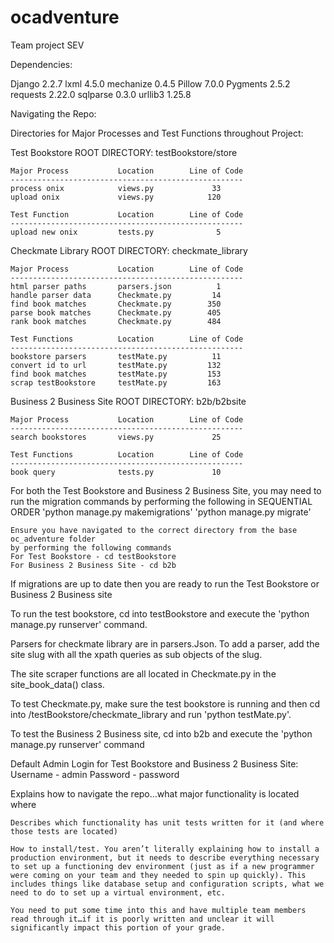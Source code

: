 # ocadventure
Team project SEV

Dependencies:

Django 2.2.7
lxml   4.5.0
mechanize 0.4.5
Pillow 7.0.0
Pygments 2.5.2
requests 2.22.0
sqlparse 0.3.0
urllib3 1.25.8

Navigating the Repo:

Directories for Major Processes and Test Functions throughout Project:

Test Bookstore
ROOT DIRECTORY: testBookstore/store

    Major Process           Location        Line of Code
    ----------------------------------------------------
    process onix            views.py             33
    upload onix             views.py            120
	
	Test Function			Location		Line of Code
	----------------------------------------------------
	upload new onix         tests.py              5
    
	
Checkmate Library
ROOT DIRECTORY: checkmate_library

    Major Process           Location        Line of Code
    ----------------------------------------------------
    html parser paths       parsers.json          1
    handle parser data      Checkmate.py         14
    find book matches       Checkmate.py        350
    parse book matches      Checkmate.py        405
    rank book matches       Checkmate.py        484

    Test Functions          Location        Line of Code
    ----------------------------------------------------
    bookstore parsers       testMate.py          11
    convert id to url       testMate.py         132
    find book matches       testMate.py         153
    scrap testBookstore     testMate.py         163


Business 2 Business Site
ROOT DIRECTORY: b2b/b2bsite

    Major Process           Location        Line of Code
    ----------------------------------------------------
    search bookstores       views.py             25

    Test Functions          Location        Line of Code
    ----------------------------------------------------
    book query              tests.py             10


For both the Test Bookstore and Business 2 Business Site, you may need to run the migration commands
by performing the following in SEQUENTIAL ORDER
    'python manage.py makemigrations'
    'python manage.py migrate'

    Ensure you have navigated to the correct directory from the base oc_adventure folder
    by performing the following commands
    For Test Bookstore - cd testBookstore
    For Business 2 Business Site - cd b2b

If migrations are up to date then you are ready to run the Test Bookstore or Business 2 Business site

To run the test bookstore, cd into testBookstore and execute the 'python manage.py runserver' command.

Parsers for checkmate library are in parsers.Json. To add a parser, add the site slug with all the xpath queries as sub objects of the slug.

The site scraper functions are all located in Checkmate.py in the site_book_data() class. 

To test Checkmate.py, make sure the test bookstore is running and then cd into /testBookstore/checkmate_library and run 'python testMate.py'.

To test the Business 2 Business site, cd into b2b and execute the 'python manage.py runserver' command

 Default Admin Login for Test Bookstore and Business 2 Business Site:
    Username - admin
    Password - password

 Explains how to navigate the repo…what major functionality is located where

    Describes which functionality has unit tests written for it (and where those tests are located)

    How to install/test. You aren’t literally explaining how to install a production environment, but it needs to describe everything necessary to set up a functioning dev environment (just as if a new programmer were coming on your team and they needed to spin up quickly). This includes things like database setup and configuration scripts, what we need to do to set up a virtual environment, etc. 
    
    You need to put some time into this and have multiple team members read through it…if it is poorly written and unclear it will significantly impact this portion of your grade.